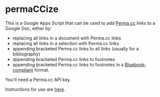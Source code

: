 # permaCCize
This is a Google Apps Script that can be used to add [Perma.cc](https://perma.cc/) links to a Google Doc, either by:
- replacing all links in a document with Perma.cc links
- replacing all links in a selection with Perma.cc links
- appending bracketed Perma.cc links to all links (usually for a bibliography)
- appending bracketed Perma.cc links to footnotes
- appending bracketed Perma.cc links to footnotes in a [Bluebook-compliant](https://perma.cc/9GGN-W7GX) format.

You'll need a Perma.cc API key.

Instructions for use are [here](https://docs.google.com/document/d/1D88BRa1P2TyUX_zm9AYfnkuU9TN6VhJivHR73wuHdj4/edit#heading=h.t4x8k4k71ymv).
